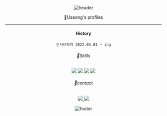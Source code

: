 <div align = "center">

![header](https://capsule-render.vercel.app/api?type=waving&&color=gradient&height=100&section=header&fontSize=90)

🐒Useong's  profiles

--------------------
    
#### History
    
    신사브릿지 2022.03.01 ~ ing


###### 📖Skills

<img src="https://img.shields.io/badge/Java-007396?style=for-the-badge&logo=Java&logoColor=white"> <img src="https://img.shields.io/badge/JavaScript-F7DF1E?style=for-the-badge&logo=JavaScript&logoColor=white"> <img src="https://img.shields.io/badge/Oracle-F80000?style=for-the-badge&logo=Oracle&logoColor=white"> <img src="https://img.shields.io/badge/Spring-6DB33F?style=for-the-badge&logo=Spring&logoColor=white">

###### 📱contact
<a href="https://www.instagram.com/u_seong__/">
    <img src="https://img.shields.io/badge/Instagram-E4405F?style=for-the-badge&logo=Instagram&logoColor=white">
</a> <img src="https://img.shields.io/badge/dntjd4562@gmail.com-EA4335?style=for-the-badge&logo=Gmail&logoColor=white">




![footer](https://capsule-render.vercel.app/api?type=waving&&color=gradient&height=100&section=footer&fontSize=90)
</div>
